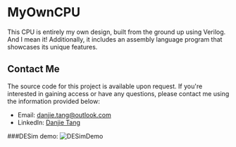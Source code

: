 # MyOwnCPU
This CPU is entirely my own design, built from the ground up using Verilog. And I mean it! Additionally, it includes an assembly language program that showcases its unique features.

## Contact Me

The source code for this project is available upon request. If you're interested in gaining access or have any questions, please contact me using the information provided below:

- Email: danjie.tang@outlook.com
- LinkedIn: [Danjie Tang](https://www.linkedin.com/in/danjie-tang/)

###DESim demo:
![DESimDemo](https://user-images.githubusercontent.com/37476565/230676704-f02b9dc9-386b-4c22-a29b-e86a2cbd25d8.gif)

